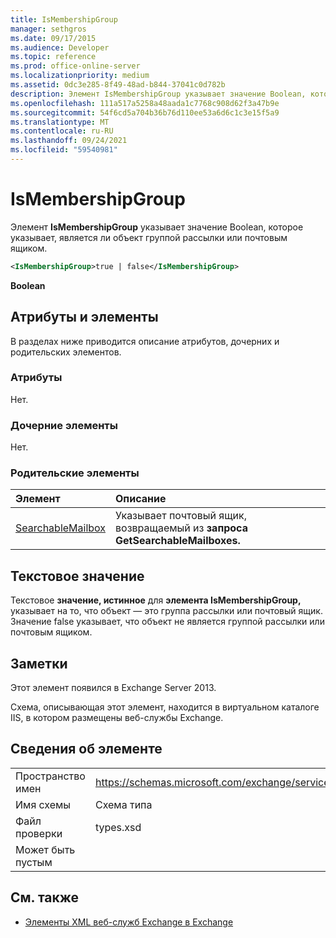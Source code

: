 ```yaml
---
title: IsMembershipGroup
manager: sethgros
ms.date: 09/17/2015
ms.audience: Developer
ms.topic: reference
ms.prod: office-online-server
ms.localizationpriority: medium
ms.assetid: 0dc3e285-8f49-48ad-b844-37041c0d782b
description: Элемент IsMembershipGroup указывает значение Boolean, которое указывает, является ли объект группой рассылки или почтовым ящиком.
ms.openlocfilehash: 111a517a5258a48aada1c7768c908d62f3a47b9e
ms.sourcegitcommit: 54f6cd5a704b36b76d110ee53a6d6c1c3e15f5a9
ms.translationtype: MT
ms.contentlocale: ru-RU
ms.lasthandoff: 09/24/2021
ms.locfileid: "59540981"
---
```

# <a name="ismembershipgroup"></a>IsMembershipGroup

Элемент **IsMembershipGroup** указывает значение Boolean, которое указывает, является ли объект группой рассылки или почтовым ящиком. 
  
```XML
<IsMembershipGroup>true | false</IsMembershipGroup>
```

 **Boolean**
## <a name="attributes-and-elements"></a>Атрибуты и элементы

В разделах ниже приводится описание атрибутов, дочерних и родительских элементов.
  
### <a name="attributes"></a>Атрибуты

Нет.
  
### <a name="child-elements"></a>Дочерние элементы

Нет.
  
### <a name="parent-elements"></a>Родительские элементы

|**Элемент**|**Описание**|
|:-----|:-----|
|[SearchableMailbox](searchablemailbox.md) <br/> |Указывает почтовый ящик, возвращаемый из **запроса GetSearchableMailboxes.**  <br/> |
   
## <a name="text-value"></a>Текстовое значение

Текстовое **значение, истинное** для **элемента IsMembershipGroup,** указывает на то, что объект — это группа рассылки или почтовый ящик. Значение false указывает, что объект не является группой рассылки или почтовым ящиком. 
  
## <a name="remarks"></a>Заметки

Этот элемент появился в Exchange Server 2013.
  
Схема, описывающая этот элемент, находится в виртуальном каталоге IIS, в котором размещены веб-службы Exchange.
  
## <a name="element-information"></a>Сведения об элементе

|||
|:-----|:-----|
|Пространство имен  <br/> |https://schemas.microsoft.com/exchange/services/2006/types  <br/> |
|Имя схемы  <br/> |Схема типа  <br/> |
|Файл проверки  <br/> |types.xsd  <br/> |
|Может быть пустым  <br/> ||
   
## <a name="see-also"></a>См. также



- [Элементы XML веб-служб Exchange в Exchange](ews-xml-elements-in-exchange.md)

